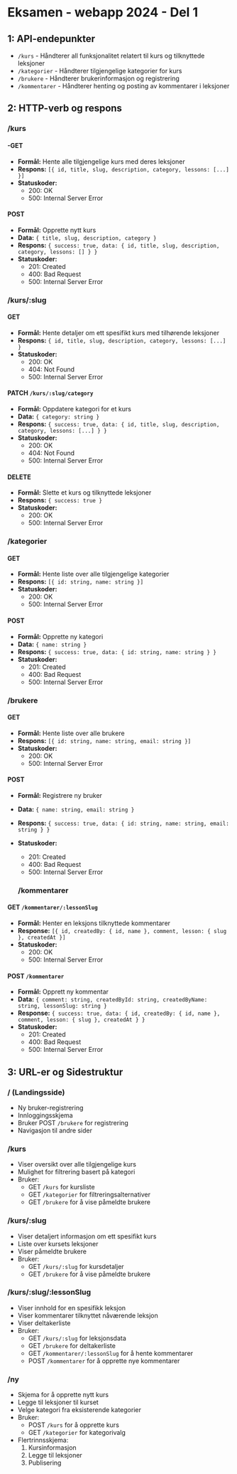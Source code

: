 # Eksamen - webapp 2024 - Del 1

## 1: API-endepunkter

- `/kurs` - Håndterer all funksjonalitet relatert til kurs og tilknyttede leksjoner
- `/kategorier` - Håndterer tilgjengelige kategorier for kurs
- `/brukere` - Håndterer brukerinformasjon og registrering
- `/kommentarer` - Håndterer henting og posting av kommentarer i leksjoner

## 2: HTTP-verb og respons

### /kurs

#### -GET

- **Formål:** Hente alle tilgjengelige kurs med deres leksjoner
- **Respons:** `[{ id, title, slug, description, category, lessons: [...] }]`
- **Statuskoder:**
  - 200: OK
  - 500: Internal Server Error

#### POST

- **Formål:** Opprette nytt kurs
- **Data:** `{ title, slug, description, category }`
- **Respons:** `{ success: true, data: { id, title, slug, description, category, lessons: [] } }`
- **Statuskoder:**
  - 201: Created
  - 400: Bad Request
  - 500: Internal Server Error

### /kurs/:slug

#### GET

- **Formål:** Hente detaljer om ett spesifikt kurs med tilhørende leksjoner
- **Respons:** `{ id, title, slug, description, category, lessons: [...] }`
- **Statuskoder:**
  - 200: OK
  - 404: Not Found
  - 500: Internal Server Error

#### PATCH `/kurs/:slug/category`

- **Formål:** Oppdatere kategori for et kurs
- **Data:** `{ category: string }`
- **Respons:** `{ success: true, data: { id, title, slug, description, category, lessons: [...] } }`
- **Statuskoder:**
  - 200: OK
  - 404: Not Found
  - 500: Internal Server Error

#### DELETE

- **Formål:** Slette et kurs og tilknyttede leksjoner
- **Respons:** `{ success: true }`
- **Statuskoder:**
  - 200: OK
  - 500: Internal Server Error

### /kategorier

#### GET

- **Formål:** Hente liste over alle tilgjengelige kategorier
- **Respons:** `[{ id: string, name: string }]`
- **Statuskoder:**
  - 200: OK
  - 500: Internal Server Error

#### POST

- **Formål:** Opprette ny kategori
- **Data:** `{ name: string }`
- **Respons:** `{ success: true, data: { id: string, name: string } }`
- **Statuskoder:**
  - 201: Created
  - 400: Bad Request
  - 500: Internal Server Error

### /brukere

#### GET

- **Formål:** Hente liste over alle brukere
- **Respons:** `[{ id: string, name: string, email: string }]`
- **Statuskoder:**
  - 200: OK
  - 500: Internal Server Error

#### POST

- **Formål:** Registrere ny bruker
- **Data:** `{ name: string, email: string }`
- **Respons:** `{ success: true, data: { id: string, name: string, email: string } }`
- **Statuskoder:**

  - 201: Created
  - 400: Bad Request
  - 500: Internal Server Error

  ### /kommentarer

#### GET `/kommentarer/:lessonSlug`

- **Formål:** Henter en leksjons tilknyttede kommentarer
- **Response:** `[{ id, createdBy: { id, name }, comment, lesson: { slug }, createdAt }]`
- **Statuskoder:**
  - 200: OK
  - 500: Internal Server Error

#### POST `/kommentarer`

- **Formål:** Opprett ny kommentar
- **Data:** `{ comment: string, createdById: string, createdByName: string, lessonSlug: string }`
- **Response:** `{ success: true, data: { id, createdBy: { id, name }, comment, lesson: { slug }, createdAt } }`
- **Statuskoder:**
  - 201: Created
  - 400: Bad Request
  - 500: Internal Server Error

## 3: URL-er og Sidestruktur

### / (Landingsside)

- Ny bruker-registrering
- Innloggingsskjema
- Bruker POST `/brukere` for registrering
- Navigasjon til andre sider

### /kurs

- Viser oversikt over alle tilgjengelige kurs
- Mulighet for filtrering basert på kategori
- Bruker:
  - GET `/kurs` for kursliste
  - GET `/kategorier` for filtreringsalternativer
  - GET `/brukere` for å vise påmeldte brukere

### /kurs/:slug

- Viser detaljert informasjon om ett spesifikt kurs
- Liste over kursets leksjoner
- Viser påmeldte brukere
- Bruker:
  - GET `/kurs/:slug` for kursdetaljer
  - GET `/brukere` for å vise påmeldte brukere

### /kurs/:slug/:lessonSlug

- Viser innhold for en spesifikk leksjon
- Viser kommentarer tilknyttet nåværende leksjon
- Viser deltakerliste
- Bruker:
  - GET `/kurs/:slug` for leksjonsdata
  - GET `/brukere` for deltakerliste
  - GET `/kommentarer/:lessonSlug` for å hente kommentarer
  - POST `/kommentarer` for å opprette nye kommentarer

### /ny

- Skjema for å opprette nytt kurs
- Legge til leksjoner til kurset
- Velge kategori fra eksisterende kategorier
- Bruker:
  - POST `/kurs` for å opprette kurs
  - GET `/kategorier` for kategorivalg
- Flertrinnsskjema:
  1. Kursinformasjon
  2. Legge til leksjoner
  3. Publisering
